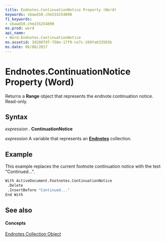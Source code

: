 ```yaml
---
title: Endnotes.ContinuationNotice Property (Word)
keywords: vbawd10.chm155254890
f1_keywords:
- vbawd10.chm155254890
ms.prod: word
api_name:
- Word.Endnotes.ContinuationNotice
ms.assetid: 3d2007df-756e-17f9-ce7c-269fa633503b
ms.date: 06/08/2017
---
```



# Endnotes.ContinuationNotice Property (Word)

Returns a  **Range** object that represents the endnote continuation notice. Read-only.


## Syntax

 _expression_ . **ContinuationNotice**

 _expression_ A variable that represents an **[Endnotes](endnotes-object-word.md)** collection.


## Example

This example replaces the current footnote continuation notice with the text "Continued...".


```vb
With ActiveDocument.Footnotes.ContinuationNotice 
 .Delete 
 .InsertBefore "Continued..." 
End With
```


## See also


#### Concepts


[Endnotes Collection Object](endnotes-object-word.md)

